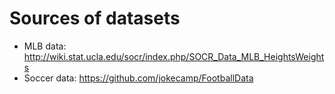 # Sources of datasets

- MLB data: http://wiki.stat.ucla.edu/socr/index.php/SOCR_Data_MLB_HeightsWeights
- Soccer data: https://github.com/jokecamp/FootballData